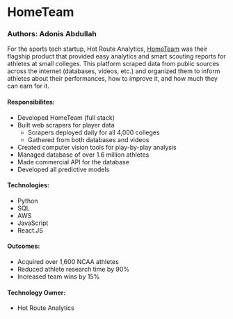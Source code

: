 # HomeTeam

### Authors: Adonis Abdullah

For the sports tech startup, Hot Route Analytics, <a href="https://www.hotrouteanalytics.com/" target="_blank">HomeTeam</a> was their flagship product that provided easy analytics and smart scouting reports for athletes at small colleges. This platform scraped data from public sources across the internet (databases, videos, etc.) and organized them to inform athletes about their performances, how to improve it, and how much they can earn for it. 

#### Responsibilites:
* Developed HomeTeam (full stack)
* Built web scrapers for player data
  * Scrapers deployed daily for all 4,000 colleges
  * Gathered from both databases and videos
* Created computer vision tools for play-by-play analysis
* Managed database of over 1.6 million athletes
* Made commercial API for the database
* Developed all predictive models

#### Technologies:
* Python
* SQL
* AWS
* JavaScript
* React.JS

#### Outcomes:
* Acquired over 1,600 NCAA athletes
* Reduced athlete research time by 90%
* Increased team wins by 15%

#### Technology Owner:
* Hot Route Analytics


